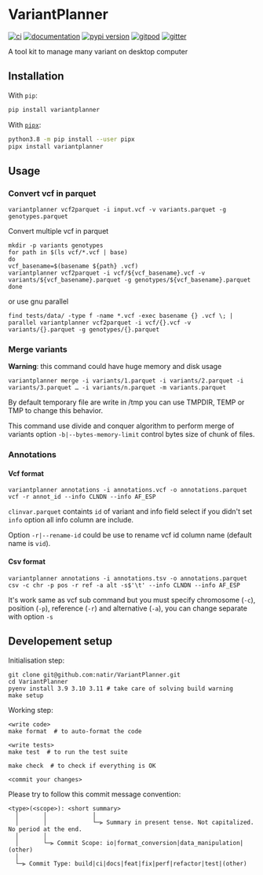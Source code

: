 # VariantPlanner

[![ci](https://github.com/natir/variantplanner/workflows/ci/badge.svg)](https://github.com/natir/variantplanner/actions?query=workflow%3Aci)
[![documentation](https://img.shields.io/badge/docs-mkdocs%20material-blue.svg?style=flat)](https://natir.github.io/variantplanner/)
[![pypi version](https://img.shields.io/pypi/v/variantplanner.svg)](https://pypi.org/project/variantplanner/)
[![gitpod](https://img.shields.io/badge/gitpod-workspace-blue.svg?style=flat)](https://gitpod.io/#https://github.com/natir/variantplanner)
[![gitter](https://badges.gitter.im/join%20chat.svg)](https://gitter.im/variantplanner/community)

A tool kit to manage many variant on desktop computer

## Installation

With `pip`:
```bash
pip install variantplanner
```

With [`pipx`](https://github.com/pipxproject/pipx):
```bash
python3.8 -m pip install --user pipx
pipx install variantplanner
```

## Usage

### Convert vcf in parquet

```
variantplanner vcf2parquet -i input.vcf -v variants.parquet -g genotypes.parquet
```

Convert multiple vcf in parquet

```
mkdir -p variants genotypes
for path in $(ls vcf/*.vcf | base)
do
vcf_basename=$(basename ${path} .vcf)
variantplanner vcf2parquet -i vcf/${vcf_basename}.vcf -v variants/${vcf_basename}.parquet -g genotypes/${vcf_basename}.parquet
done
```

or use gnu parallel

```
find tests/data/ -type f -name *.vcf -exec basename {} .vcf \; | parallel variantplanner vcf2parquet -i vcf/{}.vcf -v variants/{}.parquet -g genotypes/{}.parquet
```

### Merge variants

**Warning**: this command could have huge memory and disk usage

```
variantplanner merge -i variants/1.parquet -i variants/2.parquet -i variants/3.parquet … -i variants/n.parquet -m variants.parquet
```

By default temporary file are write in /tmp you can use TMPDIR, TEMP or TMP to change this behavior.

This command use divide and conquer algorithm to perform merge of variants option `-b|--bytes-memory-limit` control bytes size of chunk of files.

### Annotations

#### Vcf format

```
variantplanner annotations -i annotations.vcf -o annotations.parquet vcf -r annot_id --info CLNDN --info AF_ESP
```

`clinvar.parquet` containts `id` of variant and info field select if you didn't set `info` option all info column are include.

Option `-r|--rename-id` could be use to rename vcf id column name (default name is `vid`).

#### Csv format

```
variantplanner annotations -i annotations.tsv -o annotations.parquet csv -c chr -p pos -r ref -a alt -s$'\t' --info CLNDN --info AF_ESP
```

It's work same as vcf sub command but you must specify chromosome (`-c`), position (`-p`), reference (`-r`) and alternative (`-a`), you can change separate with option `-s`

## Developement setup

Initialisation step:

```
git clone git@github.com:natir/VariantPlanner.git
cd VariantPlanner
pyenv install 3.9 3.10 3.11 # take care of solving build warning
make setup
```

Working step:

```
<write code>
make format  # to auto-format the code

<write tests>
make test  # to run the test suite

make check  # to check if everything is OK

<commit your changes>
```

Please try to follow this commit message convention:

```
<type>(<scope>): <short summary>
  │       │             │
  │       │             └─⫸ Summary in present tense. Not capitalized. No period at the end.
  │       │
  │       └─⫸ Commit Scope: io|format_conversion|data_manipulation|(other)
  │
  └─⫸ Commit Type: build|ci|docs|feat|fix|perf|refactor|test|(other)
```

